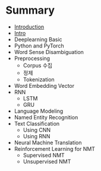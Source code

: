 # Summary

* [Introduction](README.md)
* [Intro](intro.md)
* Deeplearning Basic
* Python and PyTorch
* Word Sense Disambiguation
* Preprocessing
  * Corpus 수집
  * 정제
  * Tokenization
* Word Embedding Vector
* RNN
  * LSTM
  * GRU
* Language Modeling
* Named Entity Recognition
* Text Classification
  * Using CNN
  * Using RNN
* Neural Machine Translation
* Reinforcement Learning for NMT
  * Supervised NMT
  * Unsupervised NMT

